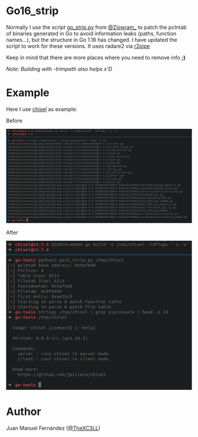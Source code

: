 # Go16_strip
Normally I use the script [go_strip.py](https://github.com/zlowram/re-go-tooling/blob/master/r2/go_strip.py) from [@Zlowram_](https://twitter.com/Zlowram_) to patch the pclntab of binaries generated in Go to avoid information leaks (paths, function names...), but the structure in Go 1.16 has changed. I have updated the script to work for these versions. It uses radare2 via [r2pipe](https://github.com/radareorg/radare2-r2pipe)

Keep in mind that there are more places where you need to remove info **;)**

*Note: Building with -trimpath also helps x'D*

# Example
Here I use [chisel](https://github.com/jpillora/chisel) as example:

Before

![](https://raw.githubusercontent.com/X-C3LL/go16_strip/main/Captura%20de%20pantalla%20de%202021-09-08%2020-51-55.png)

After

![](https://raw.githubusercontent.com/X-C3LL/go16_strip/main/Captura%20de%20pantalla%20de%202021-09-08%2020-54-15.png)

# Author
Juan Manuel Fernández ([@TheXC3LL](https://twitter.com/TheXC3LL))
